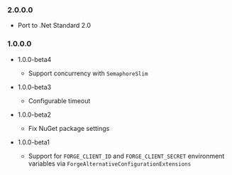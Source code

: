 
### 2.0.0.0

* Port to .Net Standard 2.0
	

### 1.0.0.0

* 1.0.0-beta4
   * Support concurrency with `SemaphoreSlim`

* 1.0.0-beta3
   * Configurable timeout

* 1.0.0-beta2
   * Fix NuGet package settings

* 1.0.0-beta1
	* Support for `FORGE_CLIENT_ID` and `FORGE_CLIENT_SECRET` environment variables via `ForgeAlternativeConfigurationExtensions`	